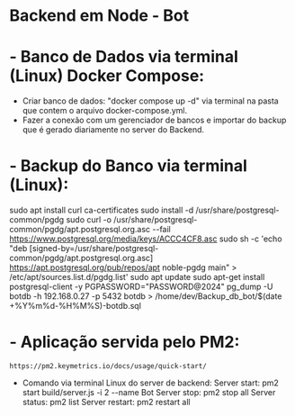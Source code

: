 # Backend em Node - Bot

# - Banco de Dados via terminal (Linux) Docker Compose:

- Criar banco de dados: "docker compose up -d" via terminal na pasta que contem o arquivo docker-compose.yml.
- Fazer a conexão com um gerenciador de bancos e importar do backup que é gerado diariamente no server do Backend.

# - Backup do Banco via terminal (Linux):

  <!-- Postgresql 17 -->

sudo apt install curl ca-certificates
sudo install -d /usr/share/postgresql-common/pgdg
sudo curl -o /usr/share/postgresql-common/pgdg/apt.postgresql.org.asc --fail https://www.postgresql.org/media/keys/ACCC4CF8.asc
sudo sh -c 'echo "deb [signed-by=/usr/share/postgresql-common/pgdg/apt.postgresql.org.asc] https://apt.postgresql.org/pub/repos/apt noble-pgdg main" > /etc/apt/sources.list.d/pgdg.list'
sudo apt update
sudo apt-get install postgresql-client -y
PGPASSWORD="PASSWORD@2024" pg_dump -U botdb -h 192.168.0.27 -p 5432 botdb > /home/dev/Backup_db_bot/$(date +%Y%m%d-%H%M%S)-botdb.sql

# - Aplicação servida pelo PM2:

    https://pm2.keymetrics.io/docs/usage/quick-start/

- Comando via terminal Linux do server de backend:
  Server start: pm2 start build/server.js -i 2 --name Bot
  Server stop: pm2 stop all
  Server status: pm2 list
  Server restart: pm2 restart all

